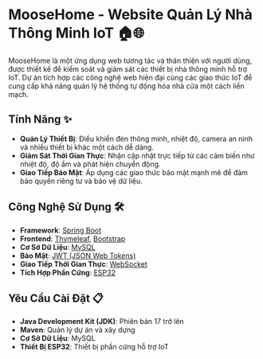 # MooseHome - Website Quản Lý Nhà Thông Minh IoT 🏠🌐


MooseHome là một ứng dụng web tương tác và thân thiện với người dùng, được thiết kế để kiểm soát và giám sát các thiết bị nhà thông minh hỗ trợ IoT. Dự án tích hợp các công nghệ web hiện đại cùng các giao thức IoT để cung cấp khả năng quản lý hệ thống tự động hóa nhà cửa một cách liền mạch.

## **Tính Năng** ✨
- **Quản Lý Thiết Bị**: Điều khiển đèn thông minh, nhiệt độ, camera an ninh và nhiều thiết bị khác một cách dễ dàng.
- **Giám Sát Thời Gian Thực**: Nhận cập nhật trực tiếp từ các cảm biến như nhiệt độ, độ ẩm và phát hiện chuyển động.
- **Giao Tiếp Bảo Mật**: Áp dụng các giao thức bảo mật mạnh mẽ để đảm bảo quyền riêng tư và bảo vệ dữ liệu.

## **Công Nghệ Sử Dụng** 🛠️
- **Framework**: [Spring Boot](https://spring.io/projects/spring-boot)
- **Frontend**: [Thymeleaf](https://www.thymeleaf.org/), [Bootstrap](https://getbootstrap.com/)
- **Cơ Sở Dữ Liệu**: [MySQL](https://www.mysql.com/)
- **Bảo Mật**: [JWT (JSON Web Tokens)](https://jwt.io/)
- **Giao Tiếp Thời Gian Thực**: [WebSocket](https://developer.mozilla.org/en-US/docs/Web/API/WebSockets_API)
- **Tích Hợp Phần Cứng**: [ESP32](https://www.espressif.com/en/products/socs/esp32)

## **Yêu Cầu Cài Đặt** 📋
- **Java Development Kit (JDK)**: Phiên bản 17 trở lên
- **Maven**: Quản lý dự án và xây dựng
- **Cơ Sở Dữ Liệu**: MySQL
- **Thiết Bị ESP32**: Thiết bị phần cứng hỗ trợ IoT
